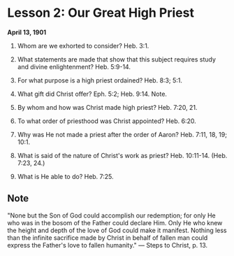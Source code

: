 # Lesson 2: Our Great High Priest

**April 13, 1901**

1. Whom are we exhorted to consider? Heb. 3:1.

2. What statements are made that show that this subject requires study and divine enlightenment? Heb. 5:9-14.

3. For what purpose is a high priest ordained? Heb. 8:3; 5:1.

4. What gift did Christ offer? Eph. 5:2; Heb. 9:14. Note.

5. By whom and how was Christ made high priest? Heb. 7:20, 21.

6. To what order of priesthood was Christ appointed? Heb. 6:20.

7. Why was He not made a priest after the order of Aaron? Heb. 7:11, 18, 19; 10:1.

8. What is said of the nature of Christ's work as priest? Heb. 10:11-14. (Heb. 7:23, 24.)

9. What is He able to do? Heb. 7:25.

## Note

"None but the Son of God could accomplish our redemption; for only He who was in the bosom of the Father could declare Him. Only He who knew the height and depth of the love of God could make it manifest. Nothing less than the infinite sacrifice made by Christ in behalf of fallen man could express the Father's love to fallen humanity." — Steps to Christ, p. 13.
